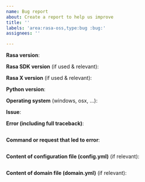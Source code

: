 ```yaml
---
name: Bug report
about: Create a report to help us improve
title: ''
labels: 'area:rasa-oss,type:bug :bug:'
assignees: ''

---
```


<!-- THIS INFORMATION IS MANDATORY - YOUR ISSUE WILL BE CLOSED IF IT IS MISSING. If you don't know your Rasa version, use `rasa --version`. 
Please format any code or console output with three ticks ``` above and below.
If you are asking a usage question (e.g. "How do I do xyz") please post your question on https://forum.rasa.com instead -->

**Rasa version**:

**Rasa SDK version** (if used & relevant):

**Rasa X version** (if used & relevant):

**Python version**:

**Operating system** (windows, osx, ...):

**Issue**:



**Error (including full traceback)**:
```

```

**Command or request that led to error**:
```

```

**Content of configuration file (config.yml)** (if relevant):
```yml

```

**Content of domain file (domain.yml)** (if relevant):
```yml

```
